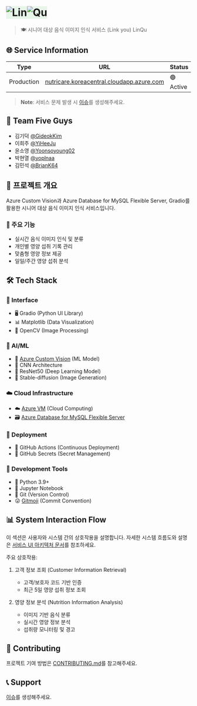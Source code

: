 # <img src="https://readme-typing-svg.herokuapp.com?font=Fira+Code&weight=700&size=40&pause=1000&color=FFFFFF&center=true&vCenter=true&repeat=false&random=false&width=65&height=40&lines=Lin" alt="Lin" style="background-color: #E8F5E9;"/><img src="https://readme-typing-svg.herokuapp.com?font=Fira+Code&weight=700&size=40&pause=1000&color=90EE90&center=true&vCenter=true&repeat=false&random=false&width=55&height=40&lines=Qu" alt="Qu" style="background-color: #E8F5E9;"/> 

> 🍽️ 시니어 대상 음식 이미지 인식 서비스 (Link you) LinQu

## 🌐 Service Information
| Type | URL | Status |
|------|-----|--------|
| Production | [nutricare.koreacentral.cloudapp.azure.com](https://nutricare.koreacentral.cloudapp.azure.com/) | 🟢 Active |

> **Note**: 서비스 문제 발생 시 [이슈](https://github.com/ms-five-guys/food-decoder/issues)를 생성해주세요.

## 👥 Team Five Guys
- 김기덕 [@GideokKim](https://github.com/GideokKim)
- 이희주 [@YiHeeJu](https://github.com/YiHeeJu)
- 윤소영 [@Yoonsoyoung02](https://github.com/Yoonsoyoung02)
- 박현열 [@yoplnaa](https://github.com/yoplnaa)
- 김민석 [@BrianK64](https://github.com/BrianK64)

## 📝 프로젝트 개요
Azure Custom Vision과 Azure Database for MySQL Flexible Server, Gradio를 활용한 시니어 대상 음식 이미지 인식 서비스입니다.

### 🎯 주요 기능
- 실시간 음식 이미지 인식 및 분류
- 개인별 영양 섭취 기록 관리
- 맞춤형 영양 정보 제공
- 일일/주간 영양 섭취 분석

## 🛠️ Tech Stack

### 🎨 Interface
- 🖥️ Gradio (Python UI Library)
- 📊 Matplotlib (Data Visualization)
- 📸 OpenCV (Image Processing)

### 🧠 AI/ML
- 🧠 [Azure Custom Vision](https://learn.microsoft.com/ko-kr/azure/cognitive-services/custom-vision-service/) (ML Model)
- 🔮 CNN Architecture
- 🎯 ResNet50 (Deep Learning Model)
- 🎨 Stable-diffusion (Image Generation)

### ☁️ Cloud Infrastructure
- ☁️ [Azure VM](https://learn.microsoft.com/ko-kr/azure/virtual-machines/) (Cloud Computing)
- 🗃️ [Azure Database for MySQL Flexible Server](https://learn.microsoft.com/ko-kr/azure/mysql/flexible-server/)

### 🚀 Deployment
- 🔄 GitHub Actions (Continuous Deployment)
- 🔐 GitHub Secrets (Secret Management)

### 🔨 Development Tools
- 🐍 Python 3.9+
- 📓 Jupyter Notebook
- 📝 Git (Version Control)
- 😜 [Gitmoji](https://gitmoji.dev/) (Commit Convention)

## 📊 System Interaction Flow
이 섹션은 사용자와 시스템 간의 상호작용을 설명합니다. 자세한 시스템 흐름도와 설명은 [서비스 UI 아키텍처 문서](docs/service-ui-architecture.md#-5-system-interaction-flow)를 참조하세요.

주요 상호작용:
1. 고객 정보 조회 (Customer Information Retrieval)
   - 고객/보호자 코드 기반 인증
   - 최근 5일 영양 섭취 정보 조회

2. 영양 정보 분석 (Nutrition Information Analysis)
   - 이미지 기반 음식 분류
   - 실시간 영양 정보 분석
   - 섭취량 모니터링 및 경고

## 🤝 Contributing
프로젝트 기여 방법은 [CONTRIBUTING.md](.github/CONTRIBUTING.md)를 참고해주세요.

## 📞 Support
[이슈](https://github.com/ms-five-guys/food-decoder/issues)를 생성해주세요.
